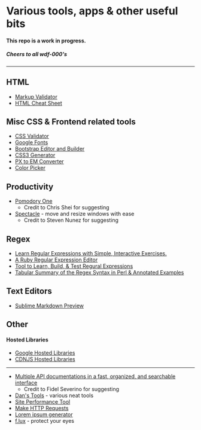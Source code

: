 # Various tools, apps & other useful bits

#### This repo is a work in progress.
##### _Cheers to all wdf-000's_

----

## HTML

* [Markup Validator](https://validator.w3.org/)
* [HTML Cheat Sheet](http://www.cril.univ-artois.fr/~lecoutre/teaching/web/sheets/HTML.pdf)

## Misc CSS & Frontend related tools

* [CSS Validator](https://jigsaw.w3.org/css-validator/)
* [Google Fonts](https://fonts.google.com/)
* [Bootstrap Editor and Builder](http://www.bootply.com/)
* [CSS3 Generator](http://css3generator.com/)
* [PX to EM Converter](http://pxtoem.com/)
* [Color Picker](http://www.colorpicker.com/)

## Productivity

* [Pomodory One](https://itunes.apple.com/us/app/pomodoro-one/id907364780?mt=12)
    * Credit to Chris Shei for suggesting
* [Spectacle](https://www.spectacleapp.com/) - move and resize windows with ease
    * Credit to Steven Nunez for suggesting

## Regex

* [Learn Regular Expressions with Simple, Interactive Exercises.](http://regexone.com/)
* [A Ruby Regular Expression Editor](http://rubular.com/)
* [Tool to Learn, Build, & Test Regural Expressions](http://www.regexr.com/)
* [Tabular Summary of the Regex Syntax in Perl & Annotated Examples](http://www.cs.tut.fi/~jkorpela/perl/regexp.html)

## Text Editors

* [Sublime Markdown Preview](https://github.com/revolunet/sublimetext-markdown-preview)

## Other

#### Hosted Libraries

* [Google Hosted Libraries](https://developers.google.com/speed/libraries/)
* [CDNJS Hosted Libraries](https://cdnjs.com/libraries)

----

* [Multiple API documentations in a fast, organized, and searchable interface](http://devdocs.io/)
    * Credit to Fidel Severino for suggesting
* [Dan's Tools](http://www.danstools.com/) - various neat tools
* [Site Performance Tool](http://www.webpagetest.org/)
* [Make HTTP Requests](https://www.hurl.it/)
* [Lorem ipsum generator](http://www.lipsum.com/feed/html)
* [f.lux](https://justgetflux.com/) - protect your eyes
